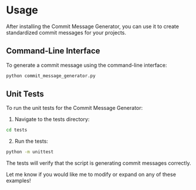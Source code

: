 
# Usage

After installing the Commit Message Generator, you can use it to create standardized commit messages for your projects.

## Command-Line Interface

To generate a commit message using the command-line interface:

```bash
python commit_message_generator.py 
```

## Unit Tests

To run the unit tests for the Commit Message Generator:

1. Navigate to the tests directory:

```bash
cd tests
```

2. Run the tests: 

```bash 
python -m unittest
```

The tests will verify that the script is generating commit messages correctly.


Let me know if you would like me to modify or expand on any of these examples!
